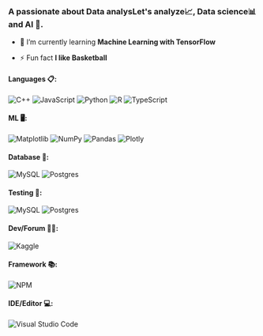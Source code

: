 <h1 Hi 👋, I'm Joël MAKILA MUNANGA</h1>
<h3 >A passionate about Data analysLet's analyze📈, Data science📊 and AI 🤖.</h3>

- 🌱 I’m currently learning **Machine Learning with TensorFlow**

- ⚡ Fun fact **I like Basketball**


<p align="left">
</p>

<h4 align="left">Languages 📋:</h4>

![C++](https://img.shields.io/badge/c++-%2300599C.svg?style=for-the-badge&logo=c%2B%2B&logoColor=white)
![JavaScript](https://img.shields.io/badge/javascript-%23323330.svg?style=for-the-badge&logo=javascript&logoColor=%23F7DF1E)
![Python](https://img.shields.io/badge/python-3670A0?style=for-the-badge&logo=python&logoColor=ffdd54)
![R](https://img.shields.io/badge/r-%23276DC3.svg?style=for-the-badge&logo=r&logoColor=white)
![TypeScript](https://img.shields.io/badge/typescript-%23007ACC.svg?style=for-the-badge&logo=typescript&logoColor=white)

<h4 align="left">ML 🖥️:</h4>

![Matplotlib](https://img.shields.io/badge/Matplotlib-%23ffffff.svg?style=for-the-badge&logo=Matplotlib&logoColor=black)
![NumPy](https://img.shields.io/badge/numpy-%23013243.svg?style=for-the-badge&logo=numpy&logoColor=white)
![Pandas](https://img.shields.io/badge/pandas-%23150458.svg?style=for-the-badge&logo=pandas&logoColor=white)
![Plotly](https://img.shields.io/badge/Plotly-%233F4F75.svg?style=for-the-badge&logo=plotly&logoColor=white)

<h4 align="left">Database 💾:</h4>

![MySQL](https://img.shields.io/badge/mysql-4479A1.svg?style=for-the-badge&logo=mysql&logoColor=white)
![Postgres](https://img.shields.io/badge/postgres-%23316192.svg?style=for-the-badge&logo=postgresql&logoColor=white) 


<h4 align="left">Testing 🧪:</h4>

![MySQL](https://img.shields.io/badge/mysql-4479A1.svg?style=for-the-badge&logo=mysql&logoColor=white)
![Postgres](https://img.shields.io/badge/postgres-%23316192.svg?style=for-the-badge&logo=postgresql&logoColor=white) 

  
<h4 align="left">Dev/Forum 🧑‍💻:</h4>

![Kaggle](https://img.shields.io/badge/Kaggle-035a7d?style=for-the-badge&logo=kaggle&logoColor=white) 

<h4 align="left">Framework 📚:</h4> 

![NPM](https://img.shields.io/badge/NPM-%23CB3837.svg?style=for-the-badge&logo=npm&logoColor=white)

<h4 align="left">IDE/Editor 💻:</h4>

![Visual Studio Code](https://img.shields.io/badge/Visual%20Studio%20Code-0078d7.svg?style=for-the-badge&logo=visual-studio-code&logoColor=white)






